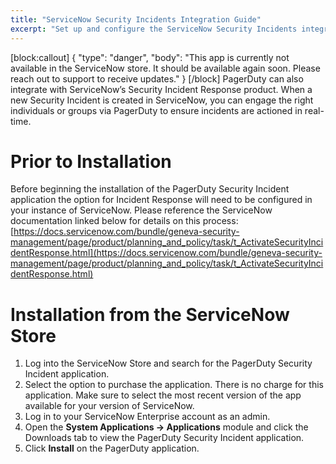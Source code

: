 ```yaml
---
title: "ServiceNow Security Incidents Integration Guide"
excerpt: "Set up and configure the ServiceNow Security Incidents integration"
---
```

[block:callout]
{
  "type": "danger",
  "body": "This app is currently not available in the ServiceNow store. It should be available again soon. Please reach out to support to receive updates."
}
[/block]
PagerDuty can also integrate with ServiceNow’s Security Incident Response product. When a new Security Incident is created in ServiceNow, you can engage the right individuals or groups via PagerDuty to ensure incidents are actioned in real-time.

# Prior to Installation
Before beginning the installation of the PagerDuty Security Incident application the option for Incident Response will need to be configured in your instance of ServiceNow. Please reference the ServiceNow documentation linked below for details on this process: [https://docs.servicenow.com/bundle/geneva-security-management/page/product/planning_and_policy/task/t_ActivateSecurityIncidentResponse.html](https://docs.servicenow.com/bundle/geneva-security-management/page/product/planning_and_policy/task/t_ActivateSecurityIncidentResponse.html)

# Installation from the ServiceNow Store
1. Log into the ServiceNow Store and search for the PagerDuty Security Incident application.
2. Select the option to purchase the application. There is no charge for this application. Make sure to select the most recent version of the app available for your version of ServiceNow.
3. Log in to your ServiceNow Enterprise account as an admin.
4. Open the **System Applications → Applications** module and click the Downloads tab to view the PagerDuty Security Incident application.
5. Click **Install** on the PagerDuty application.
